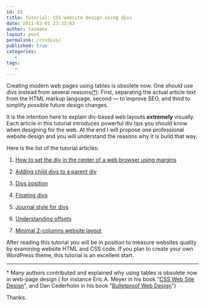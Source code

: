 ```yaml
---
id: 51
title: Tutorial: CSS website design using divs
date: 2011-03-01 23:32:03
author: taimane
layout: post
permalink: /cssdivs/
published: true
categories:
   -
tags:
   -
---
```

Creating modern web pages using tables is obsolete now. One should use divs instead from several reasons(<a href="#note">*</a>): First, separating the actual article text from the HTML markup language, second — to improve SEO, and third to simplify possible future design changes.
It is the intention here to explain div-based web layouts <strong>extremely</strong> visually. Each article in this tutorial introduces powerful div tips you should know when designing for the web. At the end I will propose one professional website design and you will understand the reasons why it is build that way.

Here is the list of the tutorial articles:

1. <a href="https://programming-review.com/automargin/">How to set the div in the center of a web browser using margins</a>
2. <a href="https://programming-review.com/child-divs/">Adding child divs to a parent div</a>
3. <a href="https://programming-review.com/divs-positioning/">Divs position</a>
4. <a href="https://programming-review.com/floating-divs/">Floating divs</a>
5. <a href="https://programming-review.com/journal-style/">Journal style for divs</a>
6. <a href="https://programming-review.com/offset/">Understanding offsets</a>
7. <a href="https://programming-review.com/2-columns/">Minimal 2-columns website layout</a>

After reading this tutorial you will be in position to measure websites quality by examining website HTML and CSS code. If you plan to create your own WordPress theme, this tutorial is an excellent start.

<hr />
<a name="note">*</a> Many authors contributed and explained why using tables is obsolete now in web-page design ( for instance Eric A. Meyer in his book "<a href="http://meyerweb.com/eric/books/css-hot/">CSS Web Site Design</a>", and Dan Cederholm in his book "<a href="http://simplebits.com/publications/bulletproof/">Bulletproof Web Design</a>")

Thanks.  

